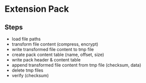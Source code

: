 # Extension Pack

## Steps

- load file paths
- transform file content (compress, encrypt)
- write transformed file content to tmp file
- create pack content table (name, offset, size)
- write pack header & content table
- append transformed file content from tmp file (checksum, data)
- delete tmp files
- verify (checksum)
